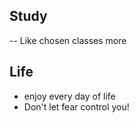## Study
-- Like chosen classes more

## Life
- enjoy every day of life
- Don't let fear control you!
